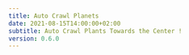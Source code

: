 ```yaml
---
title: Auto Crawl Planets
date: 2021-08-15T14:00:00+02:00
subtitle: Auto Crawl Plants Towards the Center !
version: 0.6.0
---
```


